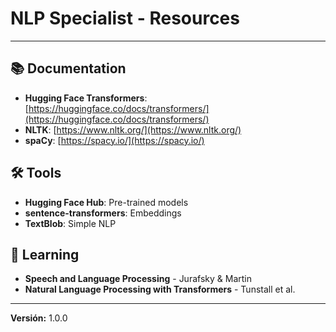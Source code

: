 # NLP Specialist - Resources

---

## 📚 Documentation
- **Hugging Face Transformers**: [https://huggingface.co/docs/transformers/](https://huggingface.co/docs/transformers/)
- **NLTK**: [https://www.nltk.org/](https://www.nltk.org/)
- **spaCy**: [https://spacy.io/](https://spacy.io/)

## 🛠️ Tools
- **Hugging Face Hub**: Pre-trained models
- **sentence-transformers**: Embeddings
- **TextBlob**: Simple NLP

## 📖 Learning
- **Speech and Language Processing** - Jurafsky & Martin
- **Natural Language Processing with Transformers** - Tunstall et al.

---

**Versión:** 1.0.0
